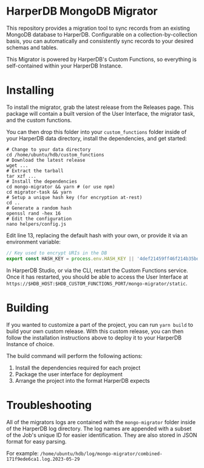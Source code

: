 # HarperDB MongoDB Migrator

This repository provides a migration tool to sync records from an existing MongoDB database to HarperDB. Configurable on a collection-by-collection basis, you can automatically and consistently sync records to your desired schemas and tables.

This Migrator is powered by HarperDB's Custom Functions, so everything is self-contained within your HarperDB Instance.

# Installing

To install the migrator, grab the latest release from the Releases page. This package will contain a built version of the User Interface, the migrator task, and the custom functions.

You can then drop this folder into your `custom_functions` folder inside of your HarperDB data directory, install the dependencies, and get started:

```shell
# Change to your data directory
cd /home/ubuntu/hdb/custom_functions
# Download the latest release
wget ...
# Extract the tarball
tar xzf ...
# Install the dependencies
cd mongo-migrator && yarn # (or use npm)
cd migrator-task && yarn
# Setup a unique hash key (for encryption at-rest)
cd ..
# Generate a random hash
openssl rand -hex 16
# Edit the configuration
nano helpers/config.js
```

Edit line 13, replacing the default hash with your own, or provide it via an environment variable:
```js
// Key used to encrypt URIs in the DB
export const HASH_KEY = process.env.HASH_KEY || '4def21459ff46f214b35bd66f24c43aa'
```

In HarperDB Studio, or via the CLI, restart the Custom Functions service. Once it has restarted, you should be able to access the User Interface at `https://$HDB_HOST:$HDB_CUSTOM_FUNCTIONS_PORT/mongo-migrator/static`.

# Building
If you wanted to customize a part of the project, you can run `yarn build` to build your own custom release. With this custom release, you can then follow the installation instructions above to deploy it to your HarperDB Instance of choice.

The build command will perform the following actions:
1. Install the dependencies required for each project
2. Package the user interface for deployment
3. Arrange the project into the format HarperDB expects

# Troubleshooting

All of the migrators logs are contained with the `mongo-migrator` folder inside of the HarperDB log directory. The log names are appended with a subset of the Job's unique ID for easier identification. They are also stored in JSON format for easy parsing.

For example: `/home/ubuntu/hdb/log/mongo-migrator/combined-171f9ede6ca1.log.2023-05-29`